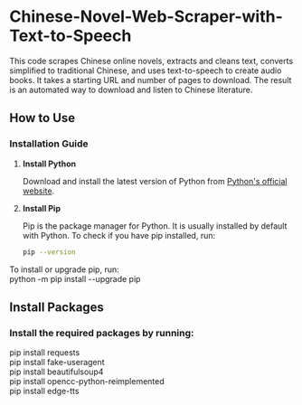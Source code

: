 # Chinese-Novel-Web-Scraper-with-Text-to-Speech

This code scrapes Chinese online novels, extracts and cleans text, converts simplified to traditional Chinese, and uses text-to-speech to create audio books. It takes a starting URL and number of pages to download. The result is an automated way to download and listen to Chinese literature.

## How to Use

### Installation Guide

1. **Install Python**

   Download and install the latest version of Python from [Python's official website](https://www.python.org/downloads/).

2. **Install Pip**

   Pip is the package manager for Python. It is usually installed by default with Python. To check if you have pip installed, run:
   ```sh
   pip --version  

  To install or upgrade pip, run:  
  python -m pip install --upgrade pip
  
## Install  Packages  
   
  ###  Install the required packages by running:  
 
  pip install requests  
  pip install fake-useragent  
  pip install beautifulsoup4  
  pip install opencc-python-reimplemented  
  pip install edge-tts  
  
